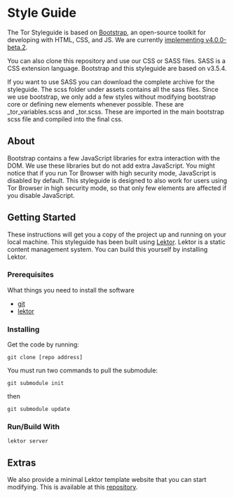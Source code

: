 # Style Guide

The Tor Styleguide is based on [Bootstrap](https://getbootstrap.com/), an open-source toolkit for developing with HTML, CSS, and JS. We are currently [implementing v4.0.0-beta.2](https://github.com/twbs/bootstrap/releases/tag/v4.0.0-beta.2). 

You can also clone this repository and use our CSS or SASS files. SASS is a CSS extension language. Bootstrap and this styleguide are based on v3.5.4.

If you want to use SASS you can download the complete archive for the styleguide. The scss folder under assets contains all the sass files. Since we use bootstrap, we only add a few styles without modifying bootstrap core or defining new elements whenever possible. These are _tor_variables.scss and _tor.scss. These are imported in the main bootstrap scss file and compiled into the final css.

## About 

Bootstrap contains a few JavaScript libraries for extra interaction with the DOM. We use these libraries but do not add extra JavaScript. You might notice that if you run Tor Browser with high security mode, JavaScript is disabled by default. This styleguide is designed to also work for users using Tor Browser in high security mode, so that only few elements are affected if you disable JavaScript.

## Getting Started

These instructions will get you a copy of the project up and running on your local machine. This styleguide has been built using [Lektor](https://www.getlektor.com/). Lektor is a static content management system. You can build this yourself by installing Lektor.


### Prerequisites

What things you need to install the software 
- [git](https://git-scm.com/book/en/v2/Getting-Started-Installing-Git)
- [lektor](https://www.getlektor.com/docs/installation/)

### Installing

Get the code by running:
```
git clone [repo address]
```

You must run two commands to pull the submodule:

```
git submodule init 
```
then

```
git submodule update
```


### Run/Build With

```
lektor server
```


## Extras

We also provide a minimal Lektor template website that you can start modifying. This is available at this [repository](https://gitweb.torproject.org/project/web/template.git/).
